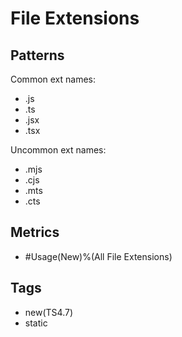 # File Extensions

## Patterns

Common ext names:

* .js
* .ts
* .jsx
* .tsx

Uncommon ext names:

* .mjs
* .cjs
* .mts
* .cts

## Metrics

* #Usage(New)%(All File Extensions)

## Tags

* new(TS4.7)
* static
